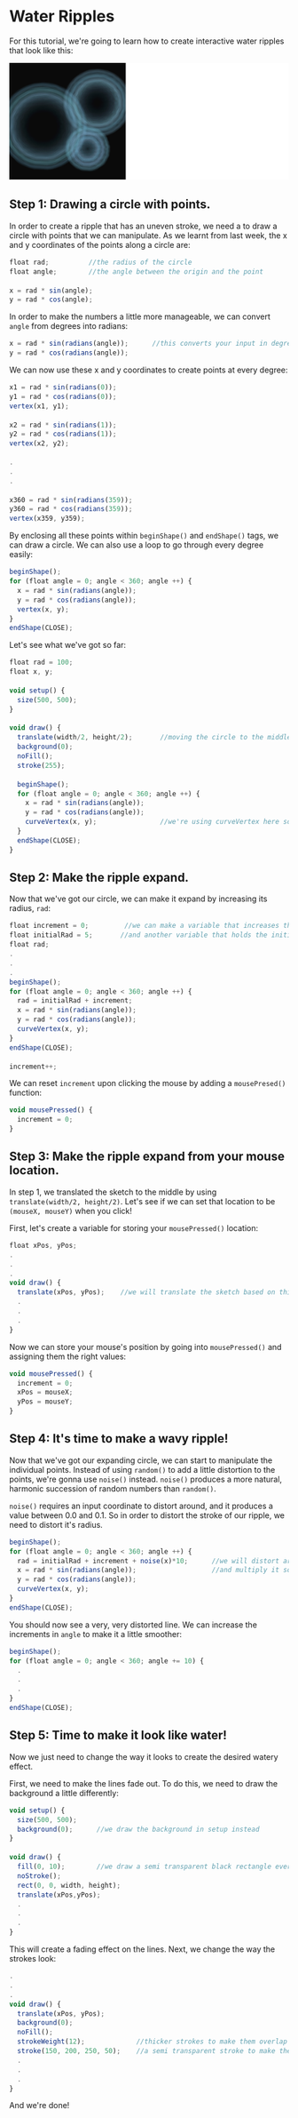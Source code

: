 # Water Ripples

For this tutorial, we're going to learn how to create interactive water ripples that look like this:

![ripple](ripples.png)


## Step 1: Drawing a circle with points.

In order to create a ripple that has an uneven stroke, we need a to draw a circle with points that we can manipulate. As we learnt from last week, the x and y coordinates of the points along a circle are:

```js
float rad;          //the radius of the circle
float angle;        //the angle between the origin and the point

x = rad * sin(angle);
y = rad * cos(angle);
```
In order to make the numbers a little more manageable, we can convert `angle` from degrees into radians:

```js
x = rad * sin(radians(angle));      //this converts your input in degrees into radians.
y = rad * cos(radians(angle));
```

We can now use these x and y coordinates to create points at every degree:

```js
x1 = rad * sin(radians(0));
y1 = rad * cos(radians(0));
vertex(x1, y1);

x2 = rad * sin(radians(1));
y2 = rad * cos(radians(1));
vertex(x2, y2);

.
.
.

x360 = rad * sin(radians(359));
y360 = rad * cos(radians(359));
vertex(x359, y359);
```

By enclosing all these points within `beginShape()` and `endShape()` tags, we can draw a circle. We can also use a loop to go through every degree easily:

```js
beginShape();
for (float angle = 0; angle < 360; angle ++) {
  x = rad * sin(radians(angle));
  y = rad * cos(radians(angle));
  vertex(x, y);
}
endShape(CLOSE);
```

Let's see what we've got so far:

```js
float rad = 100;
float x, y;

void setup() {
  size(500, 500);
}

void draw() {
  translate(width/2, height/2);       //moving the circle to the middle.
  background(0);
  noFill();
  stroke(255);

  beginShape();
  for (float angle = 0; angle < 360; angle ++) {
    x = rad * sin(radians(angle));
    y = rad * cos(radians(angle));
    curveVertex(x, y);                //we're using curveVertex here so that the circle is round!
  }  
  endShape(CLOSE);
}
```


## Step 2: Make the ripple expand.

Now that we've got our circle, we can make it expand by increasing its radius, `rad`:
```js
float increment = 0;         //we can make a variable that increases the radius
float initialRad = 5;       //and another variable that holds the initial value of the radius
float rad;
.
.
.
beginShape();
for (float angle = 0; angle < 360; angle ++) {
  rad = initialRad + increment;
  x = rad * sin(radians(angle));
  y = rad * cos(radians(angle));
  curveVertex(x, y);
}
endShape(CLOSE);

increment++;
```

We can reset `increment` upon clicking the mouse by adding a `mousePresed()` function:

```js
void mousePressed() {
  increment = 0;
}
```

## Step 3: Make the ripple expand from your mouse location.

In step 1, we translated the sketch to the middle by using `translate(width/2, height/2)`. Let's see if we can set that location to be `(mouseX, mouseY)` when you click!

First, let's create a variable for storing your `mousePressed()` location:

```js
float xPos, yPos;
.
.
.
void draw() {
  translate(xPos, yPos);    //we will translate the sketch based on this position
  .
  .
  .
}
```

Now we can store your mouse's position by going into `mousePressed()` and assigning them the right values:

```js
void mousePressed() {
  increment = 0;
  xPos = mouseX;
  yPos = mouseY;
}
```

## Step 4: It's time to make a wavy ripple!

Now that we've got our expanding circle, we can start to manipulate the individual points. Instead of using `random()` to add a little distortion to the points, we're gonna use `noise()` instead. `noise()` produces a more natural, harmonic succession of random numbers than `random()`.

`noise()` requires an input coordinate to distort around, and it produces a value between 0.0 and 0.1. So in order to distort the stroke of our ripple, we need to distort it's radius. 

```js
beginShape();
for (float angle = 0; angle < 360; angle ++) {   
  rad = initialRad + increment + noise(x)*10;      //we will distort around the x coordinate    
  x = rad * sin(radians(angle));                   //and multiply it so it's more obvious.    
  y = rad * cos(radians(angle));
  curveVertex(x, y);
}
endShape(CLOSE);
```

You should now see a very, very distorted line. We can increase the increments in `angle` to make it a little smoother:
```js
beginShape();
for (float angle = 0; angle < 360; angle += 10) {   
  .
  .
  .
}
endShape(CLOSE);
```

## Step 5: Time to make it look like water!

Now we just need to change the way it looks to create the desired watery effect. 

First, we need to make the lines fade out. To do this, we need to draw the background a little differently:

```js
void setup() {
  size(500, 500);
  background(0);      //we draw the background in setup instead
}

void draw() {
  fill(0, 10);        //we draw a semi transparent black rectangle every frame on draw.
  noStroke();
  rect(0, 0, width, height);
  translate(xPos,yPos);
  .
  .
  .
}
```

This will create a fading effect on the lines. Next, we change the way the strokes look:

```js
.
.
.
void draw() {
  translate(xPos, yPos);      
  background(0);
  noFill();
  strokeWeight(12);             //thicker strokes to make them overlap a little
  stroke(150, 200, 250, 50);    //a semi transparent stroke to make the overlap nicely
  .
  .
  .
}
```

And we're done!

